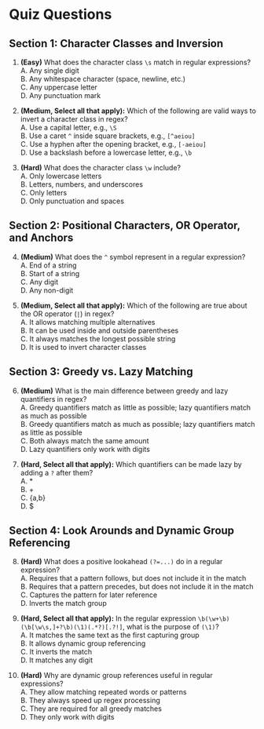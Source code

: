 # Quiz Questions

## Section 1: Character Classes and Inversion

1. **(Easy)** What does the character class `\s` match in regular expressions?  
A. Any single digit  
B. Any whitespace character (space, newline, etc.)  
C. Any uppercase letter  
D. Any punctuation mark  

2. **(Medium, Select all that apply):** Which of the following are valid ways to invert a character class in regex?  
A. Use a capital letter, e.g., `\S`  
B. Use a caret `^` inside square brackets, e.g., `[^aeiou]`  
C. Use a hyphen after the opening bracket, e.g., `[-aeiou]`  
D. Use a backslash before a lowercase letter, e.g., `\b`  

3. **(Hard)** What does the character class `\w` include?  
A. Only lowercase letters  
B. Letters, numbers, and underscores  
C. Only letters  
D. Only punctuation and spaces  

## Section 2: Positional Characters, OR Operator, and Anchors

4. **(Medium)** What does the `^` symbol represent in a regular expression?  
A. End of a string  
B. Start of a string  
C. Any digit  
D. Any non-digit  

5. **(Medium, Select all that apply):** Which of the following are true about the OR operator (`|`) in regex?  
A. It allows matching multiple alternatives  
B. It can be used inside and outside parentheses  
C. It always matches the longest possible string  
D. It is used to invert character classes  

## Section 3: Greedy vs. Lazy Matching

6. **(Medium)** What is the main difference between greedy and lazy quantifiers in regex?  
A. Greedy quantifiers match as little as possible; lazy quantifiers match as much as possible  
B. Greedy quantifiers match as much as possible; lazy quantifiers match as little as possible  
C. Both always match the same amount  
D. Lazy quantifiers only work with digits  

7. **(Hard, Select all that apply):** Which quantifiers can be made lazy by adding a `?` after them?  
A. *  
B. +  
C. {a,b}  
D. $  

## Section 4: Look Arounds and Dynamic Group Referencing

8. **(Hard)** What does a positive lookahead `(?=...)` do in a regular expression?  
A. Requires that a pattern follows, but does not include it in the match  
B. Requires that a pattern precedes, but does not include it in the match  
C. Captures the pattern for later reference  
D. Inverts the match group  

9. **(Hard, Select all that apply):** In the regular expression `\b(\w+\b)(\b[\w\s,]+?\b)(\1)(.*?)[.?!]`, what is the purpose of `(\1)`?  
A. It matches the same text as the first capturing group  
B. It allows dynamic group referencing  
C. It inverts the match  
D. It matches any digit  

10. **(Hard)** Why are dynamic group references useful in regular expressions?  
A. They allow matching repeated words or patterns  
B. They always speed up regex processing  
C. They are required for all greedy matches  
D. They only work with digits  


